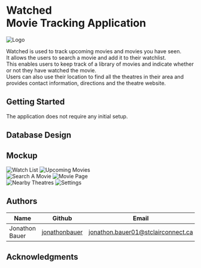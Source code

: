 # Watched <br/> Movie Tracking Application

![Logo](https://github.com/jonathonbauer/watched/polish/images/icon.png)

Watched is used to track upcoming movies and movies you have seen.
<br/>
It allows the users to search a movie and add it to their watchlist. 
<br/>
This enables users to keep track of a library of movies and indicate whether or not they have watched the movie. 
<br/>
Users can also use their location to find all the theatres in their area and provides contact information, directions and the theatre website.

## Getting Started

The application does not require any initial setup.

## Database Design

## Mockup

![Watch List](https://github.com/jonathonbauer/watched/polish/images/watch_list.png)
![Upcoming Movies](https://github.com/jonathonbauer/watched/polish/images/upcoming_movies.png)
<br/>
![Search A Movie](https://github.com/jonathonbauer/watched/polish/images/search_movie.png)
![Movie Page](https://github.com/jonathonbauer/watched/polish/images/movie_page.png)
<br/>
![Nearby Theatres](https://github.com/jonathonbauer/watched/polish/images/nearby_theatres.png)
![Settings](https://github.com/jonathonbauer/watched/polish/images/settings.png)


## Authors

| Name             | Github                                              |                           Email     |
| -------------    | --------------------------------------------------- | ----------------------------------- |
| Jonathon Bauer   | [jonathonbauer](https://github.com/jonathonbauer)   | jonathon.bauer01@stclairconnect.ca  |


## Acknowledgments

